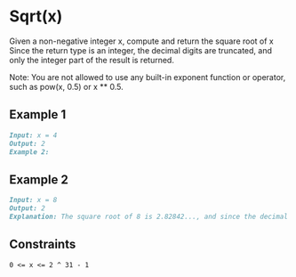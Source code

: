 # Sqrt(x)

Given a non-negative integer x, compute and return the square root of x
Since the return type is an integer, the decimal digits are truncated, and only the integer part of the result is returned.

Note: You are not allowed to use any built-in exponent function or operator, such as pow(x, 0.5) or x ** 0.5.

## Example 1

```md
Input: x = 4
Output: 2
Example 2:
```

## Example 2

```md
Input: x = 8
Output: 2
Explanation: The square root of 8 is 2.82842..., and since the decimal part is truncated, 2 is returned.
```

## Constraints

```md
0 <= x <= 2 ^ 31 - 1
```
